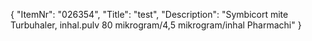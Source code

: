 {
  "ItemNr": "026354",
  "Title": "test",
  "Description": "Symbicort mite Turbuhaler, inhal.pulv 80 mikrogram/4,5 mikrogram/inhal Pharmachi"
}